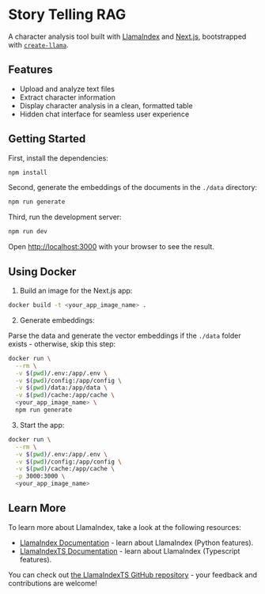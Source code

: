# Story Telling RAG

A character analysis tool built with [LlamaIndex](https://www.llamaindex.ai/) and [Next.js](https://nextjs.org/), bootstrapped with [`create-llama`](https://github.com/run-llama/LlamaIndexTS/tree/main/packages/create-llama).

## Features

- Upload and analyze text files
- Extract character information
- Display character analysis in a clean, formatted table
- Hidden chat interface for seamless user experience

## Getting Started

First, install the dependencies:

```bash
npm install
```

Second, generate the embeddings of the documents in the `./data` directory:

```bash
npm run generate
```

Third, run the development server:

```bash
npm run dev
```

Open [http://localhost:3000](http://localhost:3000) with your browser to see the result.

## Using Docker

1. Build an image for the Next.js app:

```bash
docker build -t <your_app_image_name> .
```

2. Generate embeddings:

Parse the data and generate the vector embeddings if the `./data` folder exists - otherwise, skip this step:

```bash
docker run \
  --rm \
  -v $(pwd)/.env:/app/.env \
  -v $(pwd)/config:/app/config \
  -v $(pwd)/data:/app/data \
  -v $(pwd)/cache:/app/cache \
  <your_app_image_name> \
  npm run generate
```

3. Start the app:

```bash
docker run \
  --rm \
  -v $(pwd)/.env:/app/.env \
  -v $(pwd)/config:/app/config \
  -v $(pwd)/cache:/app/cache \
  -p 3000:3000 \
  <your_app_image_name>
```

## Learn More

To learn more about LlamaIndex, take a look at the following resources:

- [LlamaIndex Documentation](https://docs.llamaindex.ai) - learn about LlamaIndex (Python features).
- [LlamaIndexTS Documentation](https://ts.llamaindex.ai) - learn about LlamaIndex (Typescript features).

You can check out [the LlamaIndexTS GitHub repository](https://github.com/run-llama/LlamaIndexTS) - your feedback and contributions are welcome!
